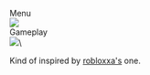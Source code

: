 Menu\
<img src="https://cdn.discordapp.com/attachments/829357606224134174/906535256700637184/unknown.png">\
Gameplay\
<img src="https://cdn.discordapp.com/attachments/829357606224134174/906535991261667368/screenshot48.gif">\

Kind of inspired by <a href="https://youtu.be/wsndAp5BnEI">robloxxa's</a> one.

